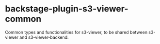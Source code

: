 # backstage-plugin-s3-viewer-common

Common types and functionalities for s3-viewer, to be shared between s3-viewer and s3-viewer-backend.
